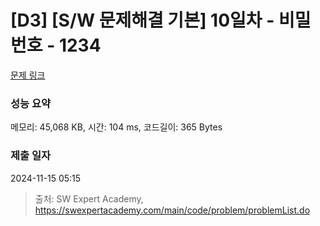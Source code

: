 # [D3] [S/W 문제해결 기본] 10일차 - 비밀번호 - 1234 

[문제 링크](https://swexpertacademy.com/main/code/problem/problemDetail.do?contestProbId=AV14_DEKAJcCFAYD) 

### 성능 요약

메모리: 45,068 KB, 시간: 104 ms, 코드길이: 365 Bytes

### 제출 일자

2024-11-15 05:15



> 출처: SW Expert Academy, https://swexpertacademy.com/main/code/problem/problemList.do